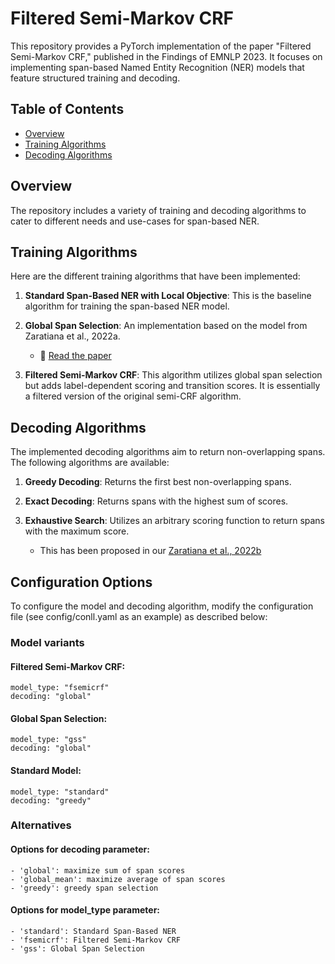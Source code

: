# Filtered Semi-Markov CRF

This repository provides a PyTorch implementation of the paper "Filtered Semi-Markov CRF," published in the Findings of EMNLP 2023. It focuses on implementing span-based Named Entity Recognition (NER) models that feature structured training and decoding.

## Table of Contents

- [Overview](#overview)
- [Training Algorithms](#training-algorithms)
- [Decoding Algorithms](#decoding-algorithms)


## Overview

The repository includes a variety of training and decoding algorithms to cater to different needs and use-cases for span-based NER.

## Training Algorithms

Here are the different training algorithms that have been implemented:

1. **Standard Span-Based NER with Local Objective**: This is the baseline algorithm for training the span-based NER model.
  
2. **Global Span Selection**: An implementation based on the model from Zaratiana et al., 2022a.
   - 📝 [Read the paper](https://aclanthology.org/2022.umios-1.2/)

3. **Filtered Semi-Markov CRF**: This algorithm utilizes global span selection but adds label-dependent scoring and transition scores. It is essentially a filtered version of the original semi-CRF algorithm.

## Decoding Algorithms

The implemented decoding algorithms aim to return non-overlapping spans. The following algorithms are available:

1. **Greedy Decoding**: Returns the first best non-overlapping spans.
  
2. **Exact Decoding**: Returns spans with the highest sum of scores.
  
3. **Exhaustive Search**: Utilizes an arbitrary scoring function to return spans with the maximum score.
   - This has been proposed in our [Zaratiana et al., 2022b](https://aclanthology.org/2022.umios-1.1/)


## Configuration Options

To configure the model and decoding algorithm, modify the configuration file (see config/conll.yaml as an example) as described below:

### Model variants
#### Filtered Semi-Markov CRF:
```plaintext
model_type: "fsemicrf"
decoding: "global"
```

#### Global Span Selection:
```plaintext
model_type: "gss"
decoding: "global"
```

#### Standard Model:
```plaintext
model_type: "standard"
decoding: "greedy"
```

### Alternatives
#### Options for **decoding** parameter:
```plaintext
- 'global': maximize sum of span scores
- 'global_mean': maximize average of span scores
- 'greedy': greedy span selection
```

#### Options for **model_type** parameter:
```plaintext
- 'standard': Standard Span-Based NER
- 'fsemicrf': Filtered Semi-Markov CRF
- 'gss': Global Span Selection
```
